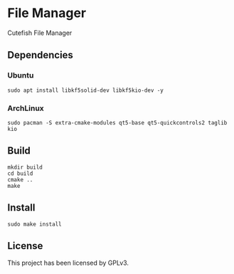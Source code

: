 # File Manager

Cutefish File Manager

## Dependencies

### Ubuntu

```
sudo apt install libkf5solid-dev libkf5kio-dev -y
```

### ArchLinux

```shell
sudo pacman -S extra-cmake-modules qt5-base qt5-quickcontrols2 taglib kio
```

## Build

```shell
mkdir build
cd build
cmake ..
make
```

## Install

```shell
sudo make install
```

## License

This project has been licensed by GPLv3.
